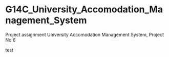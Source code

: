 # G14C_University_Accomodation_Management_System
Project assignment University Accomodation Management System, Project No 6

test
